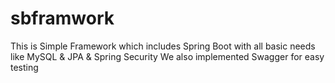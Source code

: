 # sbframwork
This is Simple Framework which includes Spring Boot with all basic needs like MySQL &amp; JPA &amp; Spring Security
We also implemented Swagger for easy testing
